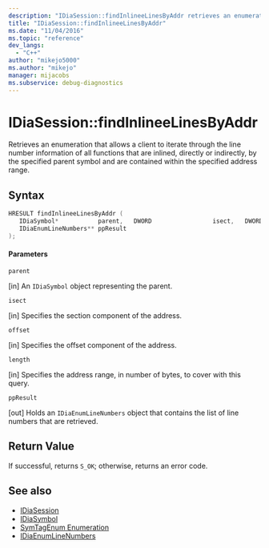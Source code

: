 ```yaml
---
description: "IDiaSession::findInlineeLinesByAddr retrieves an enumeration that allows a client to iterate through the line number information of all functions that are inlined, directly or indirectly, by the specified parent symbol and are contained within the specified address range."
title: "IDiaSession::findInlineeLinesByAddr"
ms.date: "11/04/2016"
ms.topic: "reference"
dev_langs:
  - "C++"
author: "mikejo5000"
ms.author: "mikejo"
manager: mijacobs
ms.subservice: debug-diagnostics
---
```


# IDiaSession::findInlineeLinesByAddr

Retrieves an enumeration that allows a client to iterate through the line number information of all functions that are inlined, directly or indirectly, by the specified parent symbol and are contained within the specified address range.

## Syntax

```C++
HRESULT findInlineeLinesByAddr ( 
   IDiaSymbol*           parent,   DWORD                 isect,   DWORD                 offset,   DWORD                 length,
   IDiaEnumLineNumbers** ppResult
);
```

#### Parameters
 `parent`

[in] An `IDiaSymbol` object representing the parent.

 `isect`

[in] Specifies the section component of the address.

 `offset`

[in] Specifies the offset component of the address.

 `length`

[in] Specifies the address range, in number of bytes, to cover with this query.

 `ppResult`

[out] Holds an `IDiaEnumLineNumbers` object that contains the list of line numbers that are retrieved.

## Return Value
 If successful, returns `S_OK`; otherwise, returns an error code.

## See also
- [IDiaSession](../../debugger/debug-interface-access/idiasession.md)
- [IDiaSymbol](../../debugger/debug-interface-access/idiasymbol.md)
- [SymTagEnum Enumeration](../../debugger/debug-interface-access/symtagenum.md)
- [IDiaEnumLineNumbers](../../debugger/debug-interface-access/idiaenumlinenumbers.md)
